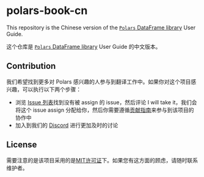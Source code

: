 # polars-book-cn

This repository is the Chinese version of the [`Polars` DataFrame library](https://github.com/pola-rs/polars) User Guide.

这个仓库是 [`Polars` DataFrame library](https://github.com/pola-rs/polars) User Guide 的中文版本。

## Contribution

我们希望找到更多对 Polars 感兴趣的人参与到翻译工作中。如果你对这个项目感兴趣，可以执行以下两个步骤：

- 浏览 [Issue 列表](https://github.com/pola-rs/polars-book-cn/issues)找到没有被 assign 的 issue，然后评论 I will take it，我们会将这个 issue assign 分配给你，然后你需要遵循[贡献指南](./CONTRIBUTING.md)来参与到该项目的协作中
- 加入到我们的 [Discord](https://discord.com/invite/4UfP5cfBE7) 进行更加及时的讨论

## License

需要注意的是该项目采用的是[MIT许可证](http://choosealicense.com/licenses/mit/)下。如果您有这方面的顾虑，请随时联系维护者。
